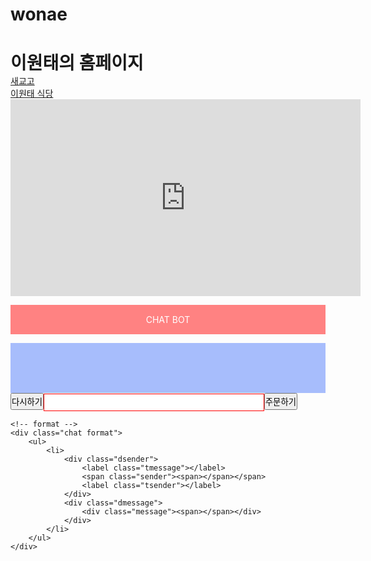 # wonae
<html>
    <head>
    <title>이원태의 홈페이지</title>
    <meta name="viewport" content="width=device-width, initial-scale=3.0">
    </head>
<body>
    <h1>이원태의 홈페이지</h1>
    <a href="https://segyo.hs.kr/">새교고</a><br>
     <a href="chat0.html">이원태 식당</a><br>
    <iframe width="560" height="315" src="https://www.youtube.com/embed/eojiSgzA3hU" title="YouTube video player" frameborder="0" allow="accelerometer; autoplay; clipboard-write; encrypted-media; gyroscope; picture-in-picture; web-share" allowfullscreen></iframe>
   
<html>
<head>
<meta charset="UTF-8">
<meta name="viewport" content="width=device-width, initial-scale=1.0">
<style>
*{ margin: 0; padding: 0; }
.chat_wrap .header { font-size: 14px; padding: 15px 0; background: #ff8282; color: white; text-align: center;  }
.chat_wrap .chat { padding-bottom: 80px; background-color: #a7bdfc; }
.chat_wrap .chat ul { width: 100%; list-style: none; }
.chat_wrap .chat ul li { width: 100%; }
.chat_wrap .chat ul li.left { text-align: left; }
.chat_wrap .chat ul li.right { text-align: right; }
 
.chat_wrap .chat ul li > div { font-size: 14px;  }
.chat_wrap .chat ul li > div.dsender { margin: 5px 5px 5px 5px; font-weight: bold; }
.chat_wrap .chat ul li > span.sender {  margin: 10px 10px 10px 10px; font-weight: bold; }
.chat_wrap .chat ul li > div.dmessage { display: inline-block; word-break:break-all; margin: 5px 5px; max-width: 75%; border: 1px solid #888; padding: 5px; border-radius: 5px; background-color: #FCFCFC; color: #555; text-align: left; }
.chat_wrap .chat ul li > div.message {  margin: 10px 10px; max-width: 75%; border: 1px solid #888; padding: 10px; border-radius: 5px; background-color: #FCFCFC; color: #555; text-align: left; }
 
.chat_wrap .input-div { position: fixed; bottom: 0; width: 100%; text-align: center; border-top: 1px solid #F18C7E; }
input[type=text] { width: 70%; height: 28px; border: 1px solid #ff0000; padding: 10px 0; }
input[type=button] { height: 2em; }

.format { display: none; }
</style>
<script>
    const qanda = [
          ["안녕", "안녕하세요. 무었을 도와 드릴까요?"],
          ["메뉴", "우리 식당의 메뉴는 아이스아메리카노,카라멜마끼아또,스무디,아메리카노 등이 있습니다."],
          ["감사", "네, 감사합니다. 즐거운 시간 보내시기 바랍니다."],
    ];
    const menu = ["아이스아메리카노","카라멜마끼아또","스무디","아메리카노" ];
    var user_menu = [];
    var myName = "me";
    const hostName = "Host"

    // init 함수
    function init() {
        console.log("init");
        user_menu = [];

        // enter 키 이벤트
        document.querySelector(".userin").onkeydown = function(e){
            if(e.keyCode == 13 && !e.shiftKey) {
                e.preventDefault();
                const message = e.target.value;
                console.log(message.length);
                if ( message.length > 0 ) {
 
                  // 메시지 전송
                  checkMessage(message);
                  // 입력창 clear
                  clearTextarea();
                }
            }
        };
        initMessage();
    }
 
    // 메세지 태그 생성
    function createMessageTag(LR_className, hostName, message) {
        // 형식 가져오기
        let chatLi = document.querySelector('div.chat.format ul li').cloneNode(true);
 
        // 값 채우기
        chatLi.classList.add(LR_className);
        let now = new Date()
        var hours = ('0' + now.getHours()).slice(-2); 
        var minutes = ('0' + now.getMinutes()).slice(-2);
        var timeString = hours + ':' + minutes;
        if ( LR_className == "left" )
            chatLi.querySelector('.tsender').innerHTML = timeString;
        else
            chatLi.querySelector('.tmessage').innerHTML = timeString;
        chatLi.querySelector('.sender').innerHTML = hostName;
        chatLi.querySelector('.message').innerHTML = message;
 
        return chatLi;
    }
 
    // 메세지 태그 append
    function appendMessageTag(LR_className, hostName, message) {
        const chatLi = createMessageTag(LR_className, hostName, message);
        document.querySelector('div.chat:not(.format) ul').append(chatLi);
        // 스크롤
        chatLi.scrollIntoView({behavior: "smooth"})
    }
 
    // 메세지 전송
    function checkMessage(message) {
        if ( message.startsWith("주문") ) {
            order()
            return;
        }
        else if ( message.startsWith("다시") ) {
            init()
            return;
        }
        else if ( message.startsWith("?") ) {
            initMessage()
            return;
        }
        // 서버에 전송하는 코드로 후에 대체
        let data = {
            "hostName"    : myName,
            "message"     : message
        };
        showQueryMessage(data);
 
        // 통신하는 기능이 없으므로 여기서 receive한것처럼 처리
        data.hostName = "Host"
        showReplyMessage(data);
    }

    // 초기 메세지 표시
    function initMessage() {
        // 서버에 전송하는 코드로 후에 대체
        let message = [ "안녕하십니까? " + myName + "님",
                        "커피점에 오신것을 환영합니다.",
                        "우리 식당의 메뉴는 아이스아메리카노,카라멜마끼아또,스무디,아메리카노 등입니다.",
                        "원하시는 메뉴의 이름과 수량을 띄어서 입력하여 주세요. ",
                        "주문을 완료하시려면 주문 글자입력 주문하기 버튼을 눌러주세요",
                        "처음부터 다시 시작하려면 다시 글자입력 또는 다시하기 버튼을 눌러주세요",
                        "즐거운 시간 되시기 바랍니다."
        ];

        const LR = "left";
        for ( let i=0 ; i<message.length ; i++ ) 
            appendMessageTag(LR, hostName, message[i]);

        // set focus to input box
        document.querySelector('div.input-div .userin').focus()
    }
 
    // 메세지 입력박스 내용 지우기
    function clearTextarea() {
        //document.querySelector('div.input-div .userin').value = '';
        document.querySelector('.userin').value = '';
    }
 
    // 메세지 표시
    function showQueryMessage(data) {
        const LR = "right";
        appendMessageTag(LR, data.hostName, data.message);
        
    }

    // 입력 메세지 처리후 답변하기
    function showReplyMessage(data) {
        let found = -1;
        for ( let i=0 ; i<qanda.length ; i++ ) {
            if ( qanda[i][0].includes(data.message) ) {
                found = i;
                break
            }
        }
        if ( found != -1 ) {
            data.message = qanda[found][1];
        }
        else  {
            let fname = data.message.split(" ")
            for ( let i=0 ; i<menu.length ; i++ ) {
                if ( menu[i].includes(fname[0]) ) {
                    let fnum = Number(fname[1])
                    if ( isNaN(fnum) ) {
                        data.message = "메뉴의 갯수가 없습니다."
                    }
                    else  {
                        found = i;
                        user_menu.push([menu[i], fnum])
                        data.message = "지금까지의 주문내역은 " + menuToString(user_menu)
                    }
                    break
                }
            }
        }
        if ( found == -1 ) {
            data.message = "죄송합니다. 다시 말씀해주세요";
        }

        // 응답 메시지 표시
        const LR = "left";
        appendMessageTag(LR, data.hostName, data.message);
        
    }

    // 주문후 답변하기
    function order() {
        const LR = "left";
        if ( user_menu.length == 0 )  {
            appendMessageTag(LR, myName, "주문할 내역이 없습니다");
            return;
        }

        let data = {
            "hostName"    : myName,
            "message"        : myName + "님께서 " + menuToString(user_menu) + "을 주문하셨습니다."
        };
        appendMessageTag(LR, data.hostName, data.message);
        data.sender = hostName
        data.message = "감사합니다. 또 오세요~"
        appendMessageTag(LR, data.hostName, data.message);
    }

    // menu to string
    function menuToString(arr) {
        let narr = []
        for ( let i=0 ; i<arr.length ; i++ ) {
            narr.push(arr[i].join(":"));
        }
        return ("[" + narr.toString() + "]");
    }

    // 처음 시작하는 코드
    window.onload = function() {
        myName = prompt("반갑습니다. 성함이 어떻게 되시나요?", "me");
        init();
    }

</script>
</head>
<body>
<div class="chat_wrap">
    <div class="header">
        CHAT BOT
    </div>
    <div class="chat">
        <ul id="content">
            <!-- 동적 추가 생성 -->
        </ul>
    </div>
    <div class="input-div">
        <input type="button" value="다시하기" onclick="init()"><input type="text" class="userin"><input type="button" value="주문하기" onclick="order()">
    </div>
 
    <!-- format -->
    <div class="chat format">
        <ul>
            <li>
                <div class="dsender">
                    <label class="tmessage"></label>
                    <span class="sender"><span></span></span>
                    <label class="tsender"></label>
                </div>
                <div class="dmessage">
                    <div class="message"><span></span></div>
                </div>
            </li>
        </ul>
    </div>
</div>
</body>
</html>
